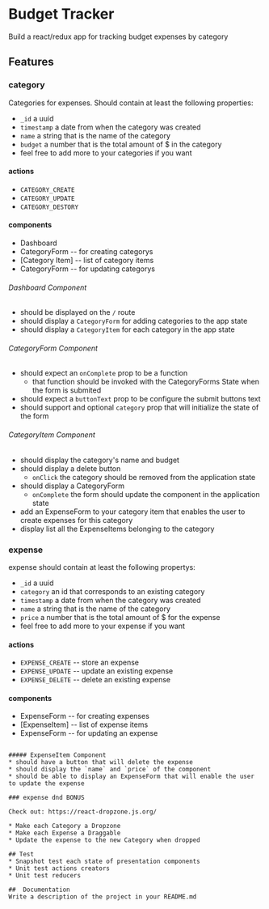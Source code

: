 
Budget Tracker
====

Build a react/redux app for tracking budget expenses by category

## Features

### category 

Categories for expenses. Should contain at least the following properties:

* `_id` a uuid
* `timestamp` a date from when the category was created
* `name` a string that is the name of the category
* `budget` a number that is the total amount of $ in the category 
* feel free to add more to your categories if you want

#### actions
* `CATEGORY_CREATE`
* `CATEGORY_UPDATE`
* `CATEGORY_DESTORY`

#### components
* Dashboard
* CategoryForm -- for creating categorys
* [Category Item] -- list of category items
* CategoryForm  -- for updating categorys

###### Dashboard Component 
* should be displayed on the `/` route
* should display a `CategoryForm` for adding categories to the app state
* should display a `CategoryItem` for each category in the app state

###### CategoryForm Component
* should expect an `onComplete` prop to be a function
  * that function should be invoked with the CategoryForms State when the form is submited
* should expect a `buttonText` prop to be configure the submit buttons text
* should support and optional `category` prop that will initialize the state of the form

###### CategoryItem Component
* should display the category's name and budget
* should display a delete button
  * `onClick` the category should be removed from the application state
* should display a CategoryForm  
  * `onComplete` the form should update the component in the application state
* add an ExpenseForm to your category item that enables the user to create expenses for this category
* display list all the ExpenseItems belonging to the category

### expense
expense should contain at least the following propertys:
* `_id` a uuid
* `category` an id that corresponds to an existing category
* `timestamp` a date from when the category was created
* `name` a string that is the name of the category
* `price` a number that is the total amount of $ for the expense 
* feel free to add more to your expense if you want

#### actions
* `EXPENSE_CREATE` -- store an expense
* `EXPENSE_UPDATE` -- update an existing expense
* `EXPENSE_DELETE` -- delete an existing expense

#### components
* ExpenseForm -- for creating expenses
* [ExpenseItem]  -- list of expense items
* ExpenseForm -- for updating an expense
```

##### ExpenseItem Component 
* should have a button that will delete the expense
* should display the `name` and `price` of the component
* should be able to display an ExpenseForm that will enable the user to update the expense

### expense dnd BONUS

Check out: https://react-dropzone.js.org/

* Make each Category a Dropzone
* Make each Expense a Draggable 
* Update the expense to the new Category when dropped

## Test
* Snapshot test each state of presentation components
* Unit test actions creators
* Unit test reducers

##  Documentation  
Write a description of the project in your README.md
